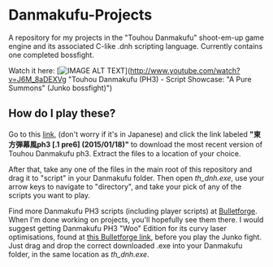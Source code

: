 # Danmakufu-Projects
A repository for my projects in the "Touhou Danmakufu" shoot-em-up game engine and its associated C-like .dnh scripting language.
Currently contains one completed bossfight.

Watch it here:
[![IMAGE ALT TEXT](http://img.youtube.com/vi/J6M_8aDEXVg/0.jpg)](http://www.youtube.com/watch?v=J6M_8aDEXVg "Touhou Danmakufu (PH3) - Script Showcase: "A Pure Summons" (Junko bossfight)")

## **How do I play these?**

Go to this [link](https://touhougc.web.fc2.com/products/th_dnh_ph3.html), (don't worry if it's in Japanese) and click the link labeled **"東方弾幕風ph3 [.1 pre6]
(2015/01/18)"** to download the most recent version of Touhou Danmakufu ph3. Extract the files to a location of your choice.

After that, take any one of the files in the main root of this repository and drag it to "script" in your Danmakufu folder. Then open *th_dnh.exe*, use your arrow keys to navigate to "directory", and take your pick of any of the scripts you want to play.

Find more Danmakufu PH3 scripts (including player scripts) at [Bulletforge](https://www.bulletforge.org/). When I'm done working on projects, you'll hopefully see them there.
I would suggest getting Danmakufu PH3 "Woo" Edition for its curvy laser optimisations, found at [this Bulletforge link](https://www.bulletforge.org/u/wishmakers/p/the-woo-pack), before you play the Junko fight. Just drag and drop the correct downloaded .exe into your Danmakufu folder, in the same location as *th_dnh.exe*.
